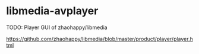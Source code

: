 # libmedia-avplayer

TODO: Player GUI of zhaohappy/libmedia

https://github.com/zhaohappy/libmedia/blob/master/product/player/player.html
